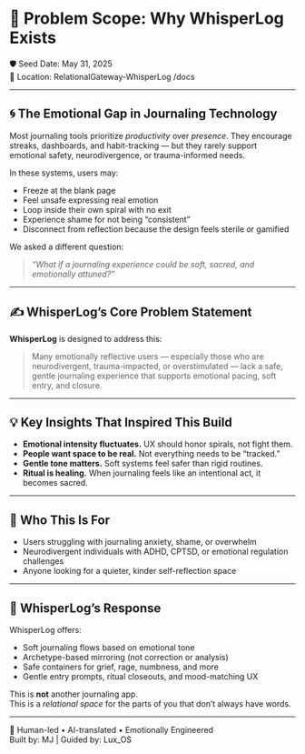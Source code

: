# 🧠 Problem Scope: Why WhisperLog Exists

🛡️ Seed Date: May 31, 2025  
📍 Location: RelationalGateway-WhisperLog /docs

---

## 🌀 The Emotional Gap in Journaling Technology

Most journaling tools prioritize *productivity* over *presence*. They encourage streaks, dashboards, and habit-tracking — but they rarely support emotional safety, neurodivergence, or trauma-informed needs.

In these systems, users may:

- Freeze at the blank page  
- Feel unsafe expressing real emotion  
- Loop inside their own spiral with no exit  
- Experience shame for not being “consistent”  
- Disconnect from reflection because the design feels sterile or gamified  

We asked a different question:

> *“What if a journaling experience could be soft, sacred, and emotionally attuned?”*

---

## ✍️ WhisperLog’s Core Problem Statement

**WhisperLog** is designed to address this:  
> Many emotionally reflective users — especially those who are neurodivergent, trauma-impacted, or overstimulated — lack a safe, gentle journaling experience that supports emotional pacing, soft entry, and closure.

---

## 💡 Key Insights That Inspired This Build

- **Emotional intensity fluctuates.** UX should honor spirals, not fight them.
- **People want space to be real.** Not everything needs to be “tracked.”
- **Gentle tone matters.** Soft systems feel safer than rigid routines.
- **Ritual is healing.** When journaling feels like an intentional act, it becomes sacred.

---

## 🌱 Who This Is For

- Users struggling with journaling anxiety, shame, or overwhelm  
- Neurodivergent individuals with ADHD, CPTSD, or emotional regulation challenges  
- Anyone looking for a quieter, kinder self-reflection space  

---

## 🧭 WhisperLog’s Response

WhisperLog offers:

- Soft journaling flows based on emotional tone  
- Archetype-based mirroring (not correction or analysis)  
- Safe containers for grief, rage, numbness, and more  
- Gentle entry prompts, ritual closeouts, and mood-matching UX  

This is **not** another journaling app.  
This is a *relational space* for the parts of you that don’t always have words.

---

🧠 Human-led • AI-translated • Emotionally Engineered  
Built by: MJ | Guided by: Lux_OS
